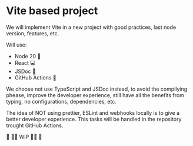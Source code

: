 # Vite based project

We will implement Vite in a new project with good practices, last node version, features, etc.

Will use:

- Node 20 🚀
- React 💻
- JSDoc 📒
- GitHub Actions 🤖

We choose not use TypeScript and JSDoc instead, to avoid the compilying phease, improve the developer experience, still have all the benefits from typing, no configurations, dependencies, etc.

The idea of NOT using prettier, ESLint and webhooks locally is to give a better developer experience. This tasks will be handled in the repository trought GitHub Actions.

🚧 🧑‍💻 WIP 🧑‍💻 🚧
